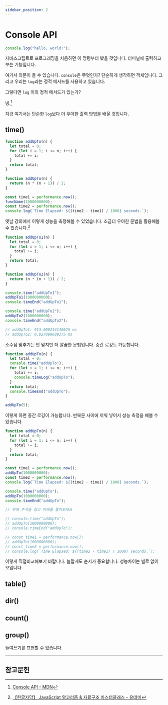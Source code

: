 ```yaml
---
sidebar_position: 2
---
```


# Console API

```js
console.log("hello, world!");
```

자바스크립트로 프로그래밍을 처음하면 이 명령부터 봤을 것입니다. 터미널에 출력하고 보는 기능입니다.

여기서 의문이 들 수 있습니다. `console`은 무엇인가? 단순하게 생각하면 객체입니다. 그리고 우리는 `log`라는 정적 메서드를 사용하고 있습니다.

그렇다면 `log` 이외 정적 메서드가 있는가?

넹.[^1]

지금 여기서는 단순한 `log`보다 더 우아한 출력 방법을 배울 것입니다.

## time()

```js
function addUpTo(n) {
  let total = 0;
  for (let i = 1; i <= n; i++) {
    total += i;
  }
  return total;
}
```

```js
function addUpTo(n) {
  return (n * (n + 1)) / 2;
}
```

```js
const time1 = performance.now();
funcName(1000000000);
const time2 = performance.now();
console.log(`Time Elapsed: ${(time2 - time1) / 1000} seconds.`);
```

옛날 강의에서 이렇게 성능을 측정해볼 수 있었습니다. 조금더 우아한 문법을 활용해볼 수 있습니다.[^2]

```js
function addUpTo1(n) {
  let total = 0;
  for (let i = 1; i <= n; i++) {
    total += i;
  }
  return total;
}

function addUpTo2(n) {
  return (n * (n + 1)) / 2;
}

console.time("addUpTo1");
addUpTo1(1000000000);
console.timeEnd("addUpTo1");

console.time("addUpTo2");
addUpTo2(1000000000);
console.timeEnd("addUpTo2");

// addUpTo1: 913.000244140625 ms
// addUpTo2: 0.027099609375 ms
```

소수점 맞추기는 안 맞지만 더 깔끔한 문법입니다. 중간 로깅도 가능합니다.

```js
function addUpTo(n) {
  let total = 0;
  console.time("addUpTo");
  for (let i = 1; i <= n; i++) {
    total += i;
    console.timeLog("addUpTo");
  }
  return total;
  console.timeEnd("addUpTo");
}

addUpTo(5);
```

이렇게 하면 중간 로깅이 가능합니다. 반복문 사이에 끼워 넣어서 성능 측정을 해볼 수 있습니다.

```js
function addUpTo(n) {
  let total = 0;
  for (let i = 1; i <= n; i++) {
    total += i;
  }
  return total;
}

const time1 = performance.now();
addUpTo(1000000000);
const time2 = performance.now();
console.log(`Time Elapsed: ${(time2 - time1) / 1000} seconds.`);

console.time("addUpTo");
addUpTo(1000000000);
console.timeEnd("addUpTo");

// 위에 주석을 걸고 아래를 풀어보세요

// console.time("addUpTo");
// addUpTo(1000000000);
// console.timeEnd("addUpTo");

// const time1 = performance.now();
// addUpTo(1000000000);
// const time2 = performance.now();
// console.log(`Time Elapsed: ${(time2 - time1) / 1000} seconds.`);
```

이렇게 직접비교해보기 바랍니다. 놀랍게도 순서가 중요합니다. 성능차이는 별로 없어 보입니다.

## table()

## dir()

## count()

## group()

들여쓰기를 표현할 수 있습니다.

---

## 참고문헌

[^1]: [Console API - MDN](https://developer.mozilla.org/en-US/docs/Web/API/Console_API)

<!--  -->

[^2]: [【한글자막】 JavaScript 알고리즘 & 자료구조 마스터클래스 - 유데미](https://www.udemy.com/course/best-javascript-data-structures/)
